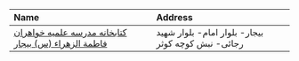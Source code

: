| Name                                                            | Address                                            |
|:----------------------------------------------------------------|:---------------------------------------------------|
| [کتابخانه مدرسه علمیه خواهران فاطمة الزهراء (س) بیجار](http://) | بیجار- بلوار امام- بلوار شهید رجائی- نبش کوچه کوثر |